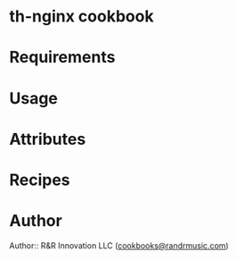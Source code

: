 # th-nginx cookbook

# Requirements

# Usage

# Attributes

# Recipes

# Author

Author:: R&R Innovation LLC (<cookbooks@randrmusic.com>)
